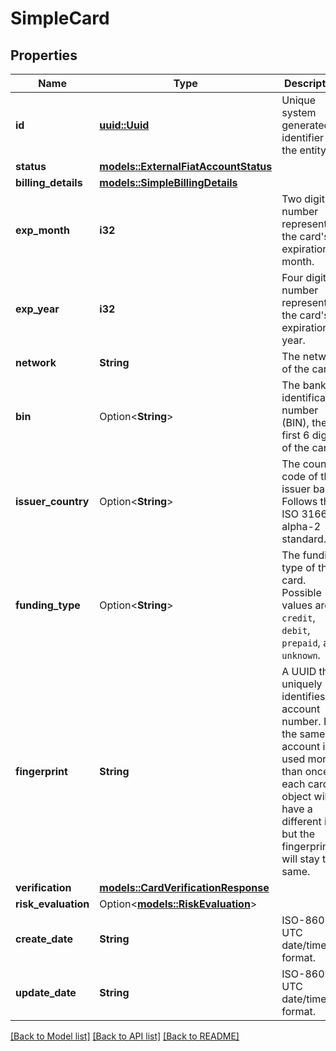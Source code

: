 # SimpleCard

## Properties

Name | Type | Description | Notes
------------ | ------------- | ------------- | -------------
**id** | [**uuid::Uuid**](uuid::Uuid.md) | Unique system generated identifier for the entity. | 
**status** | [**models::ExternalFiatAccountStatus**](ExternalFiatAccountStatus.md) |  | 
**billing_details** | [**models::SimpleBillingDetails**](SimpleBillingDetails.md) |  | 
**exp_month** | **i32** | Two digit number representing the card's expiration month. | 
**exp_year** | **i32** | Four digit number representing the card's expiration year. | 
**network** | **String** | The network of the card. | 
**bin** | Option<**String**> | The bank identification number (BIN), the first 6 digits of the card. | [optional]
**issuer_country** | Option<**String**> | The country code of the issuer bank. Follows the ISO 3166-1 alpha-2 standard. | [optional]
**funding_type** | Option<**String**> | The funding type of the card. Possible values are `credit`, `debit`, `prepaid`, and `unknown`. | [optional]
**fingerprint** | **String** | A UUID that uniquely identifies the account number. If the same account is used more than once, each card object will have a different id, but the fingerprint will stay the same. | 
**verification** | [**models::CardVerificationResponse**](CardVerificationResponse.md) |  | 
**risk_evaluation** | Option<[**models::RiskEvaluation**](RiskEvaluation.md)> |  | [optional]
**create_date** | **String** | ISO-8601 UTC date/time format. | 
**update_date** | **String** | ISO-8601 UTC date/time format. | 

[[Back to Model list]](../README.md#documentation-for-models) [[Back to API list]](../README.md#documentation-for-api-endpoints) [[Back to README]](../README.md)


